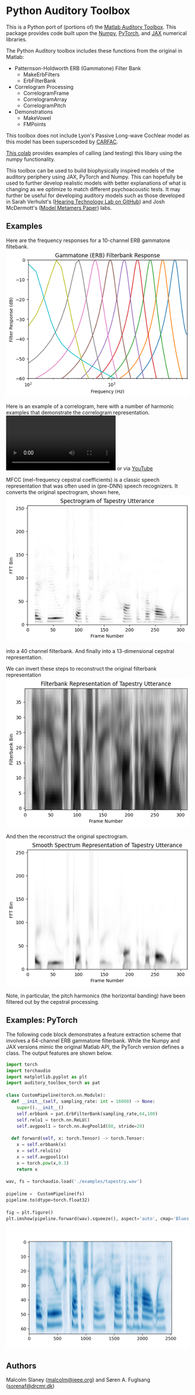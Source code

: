 # Python Auditory Toolbox

This is a Python port of (portions of) the 
[Matlab Auditory Toolbox](https://engineering.purdue.edu/~malcolm/interval/1998-010/). 
This package provides code built upon the 
[Numpy](https://numpy.org/doc/stable/index.html), 
[PyTorch](https://pytorch.org/), and 
[JAX](https://jax.readthedocs.io/en/latest/notebooks/quickstart.html) 
numerical libraries.

The Python Auditory toolbox includes these functions from the original in Matlab:
- Patternson-Holdworth ERB (Gammatone) Filter Bank
  - MakeErbFilters
  - ErbFilterBank
- Correlogram Processing
  - CorrelogramFrame
  - CorrelogramArray
  - CorrelogramPitch
- Demonstrations
  - MakeVowel
  - FMPoints 

This toolbox does not include Lyon's Passive Long-wave Cochlear model as this model
has been supersceded by [CARFAC](https://github.com/google/carfac).

[This colab](https://colab.research.google.com/drive/1JGm24f1kOBl-EmtscJck58LGgWkfWGO8#scrollTo=1dB7di7Nv622)
provides examples of calling (and testing) this libary using the numpy functionality.

This toolbox can be used to build biophysically inspired models of the auditory periphery using JAX, 
PyTorch and Numpy. This can hopefully be used to further develop realistic models with better explanations of 
what is changing as we optimize to match different psychoacoustic tests. It may further be useful for developing 
auditory models such as those developed in Sarah Verhulst's ([Hearing Technology Lab on GitHub](https://github.com/HearingTechnology)) 
and Josh McDermott's ([Model Metamers Paper](https://www.nature.com/articles/s41593-023-01442-0)) labs.

## Examples
Here are the frequency responses for a 10-channel ERB gammatone filtebank.
![Gammatone (ERB) Filter Reponse](examples/GammatoneFilterResponse.png)

Here is an example of a correlogram, here with a number of harmonic examples 
that demonstrate the correlogram representation.
<video src="examples/DudaVowelsCorrelogram.mp4" controls title="Correlogram Example"></video> 
or via [YouTube](https://youtu.be/kTqhfxHPcVo)

MFCC (mel-frequency cepstral coefficients) is a classic speech representation
that was often used in (pre-DNN) speech recognizers. 
It converts the original spectrogram, shown here, 
![Original tapestry spectrogram](examples/TapestrySpectrogram.png)

into a 40 channel filterbank.  And finally into a 13-dimensional cepstral representation.  

We can invert these steps to reconstruct the original filterbank representation
![Reconstruction of filterbank representation](examples/TapestryFilterbank.png)

And then the reconstruct the original spectrogram.
![Reconstruction of spectrogram](examples/TapestryReconstruction.png)

Note, in particular, the pitch harmonics (the horizontal banding) have been 
filtered out by the cepstral processing.

## Examples: PyTorch
The following code block demonstrates a feature extraction scheme that involves a 
64-channel ERB gammatone filterbank. While the Numpy and JAX versions mimic the original
Matlab API, the PyTorch version defines a class. The output features are shown below.

```python
import torch
import torchaudio
import matplotlib.pyplot as plt
import auditory_toolbox_torch as pat

class CustomPipeline(torch.nn.Module):
  def __init__(self, sampling_rate: int = 16000) -> None:
    super().__init__()
    self.erbbank = pat.ErbFilterBank(sampling_rate,64,100)
    self.relu1 = torch.nn.ReLU()
    self.avgpool1 = torch.nn.AvgPool1d(80, stride=20)

  def forward(self, x: torch.Tensor) -> torch.Tensor:
    x = self.erbbank(x)
    x = self.relu1(x)
    x = self.avgpool1(x)
    x = torch.pow(x,0.3)
    return x
  
wav, fs = torchaudio.load('./examples/tapestry.wav')

pipeline =  CustomPipeline(fs)
pipeline.to(dtype=torch.float32)

fig = plt.figure()
plt.imshow(pipeline.forward(wav).squeeze(), aspect='auto', cmap='Blues')
```
![Gammatone features](examples/TapestryGammatoneFeatures.png)


## Authors
Malcolm Slaney (malcolm@ieee.org) and
Søren A. Fuglsang (sorenaf@drcmr.dk)